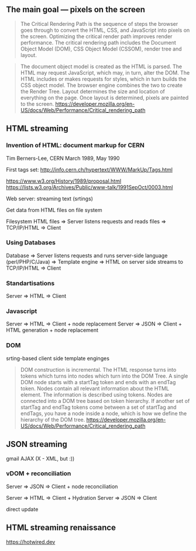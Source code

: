 ## The main goal — pixels on the screen

> The Critical Rendering Path is the sequence of steps the browser goes through to convert the HTML, CSS, and JavaScript into pixels on the screen. Optimizing the critical render path improves render performance. The critical rendering path includes the Document Object Model (DOM), CSS Object Model (CSSOM), render tree and layout.

>  The document object model is created as the HTML is parsed. The HTML may request JavaScript, which may, in turn, alter the DOM. The HTML includes or makes requests for styles, which in turn builds the CSS object model. The browser engine combines the two to create the Render Tree. Layout determines the size and location of everything on the page. Once layout is determined, pixels are painted to the screen.
https://developer.mozilla.org/en-US/docs/Web/Performance/Critical_rendering_path


## HTML streaming

### Invention of HTML: document markup for CERN

Tim Berners-Lee, CERN
March 1989, May 1990

First tags set: http://info.cern.ch/hypertext/WWW/MarkUp/Tags.html

https://www.w3.org/History/1989/proposal.html
https://lists.w3.org/Archives/Public/www-talk/1991SepOct/0003.html

Web server: streaming text (srtings)

Get data from HTML files on file system

Filesystem HTML files => Server listens requests and reads files => TCP/IP/HTML => Client

### Using Databases

Database => Server listens requests and runs server-side language (perl/PHP/C/Java) => Template engine => HTML on server side streams to TCP/IP/HTML => Client

### Standartisations

Server => HTML => Client

### Javascript

Server => HTML => Client + node replacement 
Server => JSON => Client + HTML generation + node replacement

### DOM
srting-based client side template enginges

> DOM construction is incremental. The HTML response turns into tokens which turns into nodes which turn into the DOM Tree. A single DOM node starts with a startTag token and ends with an endTag token. Nodes contain all relevant information about the HTML element. The information is described using tokens. Nodes are connected into a DOM tree based on token hierarchy. If another set of startTag and endTag tokens come between a set of startTag and endTags, you have a node inside a node, which is how we define the hierarchy of the DOM tree. https://developer.mozilla.org/en-US/docs/Web/Performance/Critical_rendering_path

## JSON streaming
gmail
AJAX (X - XML, but :))


### vDOM + reconciliation

Server => JSON => Client + node reconciliation 

Server => HTML => Client + Hydration
Server => JSON => Client

direct update


## HTML streaming renaissance
https://hotwired.dev
